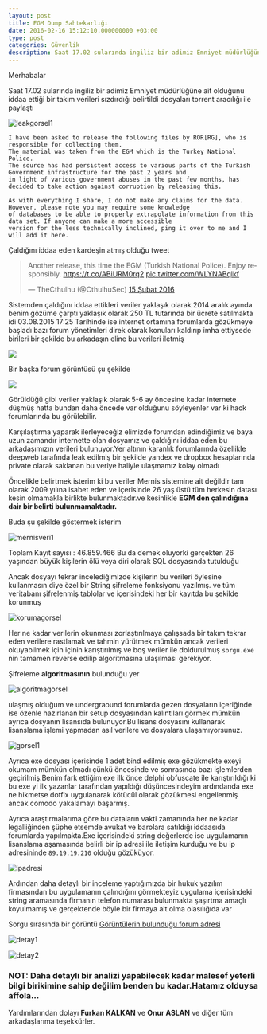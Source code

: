 ```yaml
---
layout: post
title: EGM Dump Sahtekarlığı
date: 2016-02-16 15:12:10.000000000 +03:00
type: post
categories: Güvenlik
description: Saat 17.02 sularında ingiliz bir adimiz Emniyet müdürlüğüne ait olduğunu iddaa ettiği bir takım
---
```


Merhabalar

Saat 17.02 sularında ingiliz bir adimiz Emniyet müdürlüğüne ait olduğunu iddaa ettiği bir takım verileri sızdırdığı belirtildi dosyaları torrent aracılığı ile paylaştı

![leakgorsel1](/assets/leakgorsel1.png)

```
I have been asked to release the following files by ROR[RG], who is responsible for collecting them.
The material was taken from the EGM which is the Turkey National Police.
The source has had persistent access to various parts of the Turkish Government infrastructure for the past 2 years and
in light of various government abuses in the past few months, has decided to take action against corruption by releasing this.

As with everything I share, I do not make any claims for the data. However, please note you may require some knowledge
of databases to be able to properly extrapolate information from this data set. If anyone can make a more accessible
version for the less technically inclined, ping it over to me and I will add it here.
```

Çaldığını iddaa eden kardeşin atmış olduğu tweet

<blockquote class="twitter-tweet" data-lang="tr"><p lang="en" dir="ltr">Another release, this time the EGM (Turkish National Police). Enjoy responsibly. <a href="https://t.co/ABiURM0rq2">https://t.co/ABiURM0rq2</a> <a href="https://t.co/WLYNABqlkf">pic.twitter.com/WLYNABqlkf</a></p>&mdash; TheCthulhu (@CthulhuSec) <a href="https://twitter.com/CthulhuSec/status/699247420803309569">15 Şubat 2016</a></blockquote>
<script async src="//platform.twitter.com/widgets.js" charset="utf-8"></script>

Sistemden çaldığını iddaa ettikleri veriler yaklaşık olarak 2014 aralık ayında benim gözüme çarptı yaklaşık olarak 250 TL tutarında bir ücrete satılmakta idi 03.08.2015 17:25 Tarihinde ise internet ortamına forumlarda gözükmeye başladı bazı forum yönetimleri direk olarak konuları kaldırıp imha ettiysede birileri bir şekilde bu arkadaşın eline bu verileri iletmiş

![](/assets/leakforumgorsel1.png)

Bir başka forum görüntüsü şu şekilde

![](/assets/leakgorumgorsel2.png)

Görüldüğü gibi veriler yaklaşık olarak 5-6 ay öncesine kadar internete düşmüş hatta bundan daha öncede var olduğunu söyleyenler var ki hack forumlarında bu görülebilir.

Karşılaştırma yaparak ilerleyeceğiz elimizde forumdan edindiğimiz ve baya uzun zamandır internette olan dosyamız ve çaldığını iddaa eden bu arkadaşımızın verileri bulunuyor.Yer altının karanlık forumlarında özellikle deepweb tarafında leak edilmiş bir şekilde yandex ve dropbox hesaplarında private olarak saklanan bu veriye haliyle ulaşmamız kolay olmadı

Öncelikle belirtmek isterim ki bu veriler Mernis sistemine ait değildir tam olarak 2009 yılına isabet eden ve içerisinde 26 yaş üstü tüm herkesin datası kesin olmamakla birlikte bulunmaktadır.ve kesinlikle **EGM den çalındığına dair bir belirti bulunmamaktadır.**

Buda şu şekilde göstermek isterim

![mernisveri1](/assets/countgorsel.jpg)

Toplam Kayıt sayısı : 46.859.466 Bu da demek oluyorki gerçekten 26 yaşından büyük kişilerin ölü veya diri olarak SQL dosyasında tutulduğu

Ancak dosyayı tekrar incelediğimizde kişilerin bu verileri öylesine kullanmasın diye özel bir String şifreleme fonksiyonu yazılmış. ve tüm veritabanı şifrelenmiş tablolar ve içerisindeki her bir kayıtda bu şekilde korunmuş

![korumagorsel](/assets/egmleakgorsel1.jpg)

Her ne kadar verilerin okunması zorlaştırılmaya çalışsada bir takım tekrar eden verilere rastlamak ve tahmin yürütmek mümkün ancak verileri okuyabilmek için içinin karıştırılmış ve boş veriler ile doldurulmuş `sorgu.exe` nin tamamen reverse edilip algoritmasına ulaşılması gerekiyor.

Şifreleme **algoritmasının** bulunduğu yer

![algoritmagorsel](/assets/sifrelemealgoritma.jpg)

ulaşmış olduğum ve undergraound forumlarda gezen dosyaların içeriğinde ise özenle hazırlanan bir setup dosyasından kalıntıları görmek mümkün ayrıca dosyanın lisansıda bulunuyor.Bu lisans dosyasını kullanarak lisanslama işlemi yapmadan asıl verilere ve dosyalara ulaşamıyorsunuz.

![gorsel1](/assets/icerikgorsel.png)

Ayrıca exe dosyası içerisinde 1 adet bind edilmiş exe gözükmekte exeyi okumam mümkün olmadı çünkü öncesinde ve sonrasında bazı işlemlerden geçirilmiş.Benim fark ettiğim exe ilk önce delphi obfuscate ile karıştırıldığı ki bu exe yi ilk yazanlar tarafından yapıldığı düşüncesindeyim ardındanda exe ne hikmetse dotfix uygulanarak kötücül olarak gözükmesi engellenmiş ancak comodo yakalamayı başarmış.


Ayrıca araştırmalarıma göre bu dataların vakti zamanında her ne kadar legalliğinden şüphe etsemde avukat ve barolara satıldığı iddaasıda forumlarda yapılmakta.Exe içerisindeki string değerlerde ise uygulamanın lisanslama aşamasında belirli bir ip adresi ile iletişim kurduğu ve bu ip adresininde `89.19.19.210` olduğu gözüküyor.

![ipadresi](/assets/Screenshot_2016-02-16_12-09-42.png)

Ardından daha detaylı bir inceleme yaptığımızda bir hukuk yazılım firmasından bu uygulamanın çalındığını görmekteyiz uygulama içerisindeki string aramasında firmanın telefon numarası bulunmakta şaşırtma amaçlı koyulmamış ve gerçektende böyle bir firmaya ait olma olasılığıda var

Sorgu sırasında bir görüntü [Görüntülerin bulunduğu forum adresi](http://deepwebtr.net/konu-Adres-Sorgu-Programi.html?pid=343331#pid343331)

![detay1](/assets/11855449_886336491421499_398067300_n.jpg)

![detay2](/assets/egm17gbdatas.PNG)

### NOT: Daha detaylı bir analizi yapabilecek kadar malesef yeterli bilgi birikimine sahip değilim benden bu kadar.Hatamız olduysa affola...

Yardımlarından dolayı **Furkan KALKAN** ve **Onur ASLAN** ve diğer tüm arkadaşlarıma teşekkürler.

